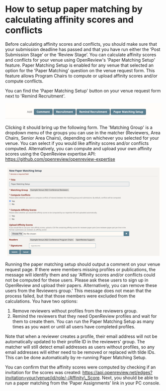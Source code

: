 # How to setup paper matching by calculating affinity scores and conflicts

Before calculating affinity scores and conflicts, you should make sure that your submission deadline has passed and that you have run either the ‘Post Submission Stage’ or the ‘Review Stage’. You can calculate affinity scores and conflicts for your venue using OpenReview's 'Paper Matching Setup' feature. Paper Matching Setup is enabled for any venue that selected an option for the 'Paper Matching' question on the venue request form. This feature allows Program Chairs to compute or upload affinity scores and/or compute conflicts.

You can find the 'Paper Matching Setup' button on your venue request form next to 'Remind Recruitment'.

![](<../../../.gitbook/assets/image (4) (1).png>)

Clicking it should bring up the following form. The 'Matching Group' is a dropdown menu of the groups you can use in the matcher (Reviewers, Area Chairs, Senior Area Chairs), depending on whichever you selected for your venue. You can select if you would like affinity scores and/or conflicts computed. Alternatively, you can compute and upload your own affinity scores using the OpenReview expertise API: https://github.com/openreview/openreview-expertise

![](<../../../.gitbook/assets/image (1) (1).png>)

Running the paper matching setup should output a comment on your venue request page. If there were members missing profiles or publications, the message will identify them and say 'Affinity scores and/or conflicts could not be computed for these users. Please ask these users to sign up in OpenReview and upload their papers. Alternatively, you can remove these users from the Reviewers group.' This message does not mean that the process failed, but that those members were excluded from the calculations. You have two options:&#x20;

1. Remove reviewers without profiles from the reviewers group.&#x20;
2. Remind the reviewers that they need OpenReview profiles and wait for them to create them. You can run the Paper Matching Setup as many times as you want or until all users have completed profiles.&#x20;

Note that when a reviewer creates a profile, their email address will not be automatically updated to their profile ID in the reviewers' group. The matcher will still detect email addresses as users without profiles, so any email addresses will either need to be removed or replaced with tilde IDs. This can be done automatically by re-running Paper Matching Setup.

You can confirm that the affinity scores were computed by checking if an invitation for the scores was created: https://api.openreview.net/edges?invitation=your/venue/id/role/-/Affinity\_Score. Next, you should be able to run a paper matching from the ‘Paper Assignments’ link in your PC console.
